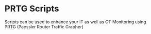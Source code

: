 # PRTG Scripts
Scripts can be used to enhance your IT as well as OT Monitoring using PRTG (Paessler Router Traffic Grapher)

